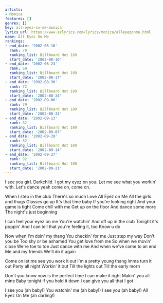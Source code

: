 ```yaml
---
artists:
- Monica
features: []
genres: []
key: all-eyez-on-me-monica
lyrics_url: https://www.azlyrics.com/lyrics/monica/alleyezonme.html
name: All Eyez On Me
rankings:
- end_date: '2002-08-16'
  rank: 70
  ranking_list: Billboard Hot 100
  start_date: '2002-08-10'
- end_date: '2002-08-23'
  rank: 69
  ranking_list: Billboard Hot 100
  start_date: '2002-08-17'
- end_date: '2002-08-30'
  rank: 72
  ranking_list: Billboard Hot 100
  start_date: '2002-08-24'
- end_date: '2002-09-06'
  rank: 79
  ranking_list: Billboard Hot 100
  start_date: '2002-08-31'
- end_date: '2002-09-13'
  rank: 82
  ranking_list: Billboard Hot 100
  start_date: '2002-09-07'
- end_date: '2002-09-20'
  rank: 82
  ranking_list: Billboard Hot 100
  start_date: '2002-09-14'
- end_date: '2002-09-27'
  rank: 92
  ranking_list: Billboard Hot 100
  start_date: '2002-09-21'
---
```



I see you girl. Darkchild.
I got my eyez on you.
Let me see what you workin' with.
Let's dance yeah come on, come on.



When I step in the club
There's so much Love
All Eyez on Me
All the girls and thugs
Glasses go up
It's that time baby
If you're looking right
And your game is tight
Come chill with me
Get up on the floor
And dance some more
The night's just beginning


I can feel your eyez on me
You're watchin'
And off up in the club
Tonight it's poppin'
And I can tell that you're feeling it, too
Know u do


Now when I'm doin' my thang
You checkin' for me
Just step my way
Don't you be
Too shy or be ashamed
You get love from me
So when we movin' close
We're toe to toe
Just dance with me
And when we've come to an end
Me and my friends
We'll do it again

Come on let me see you work it out
I'm a pretty young thang
Imma turn it out
Party all night
Workin' it out
Till the lights out
Till the early morn


Don't you know now is the perfect time
I can make it right
Makin' you all mine
Baby tonight if you hold it down
I can give you all that I got

I see you (ah baby!)
You watchin' me (ah baby!)
I see you (ah baby!)
All Eyez On Me (ah darling!)



